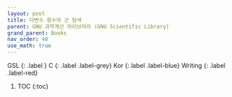 ```yaml
---
layout: post
title: 다변수 함수의 근 탐색
parent: GNU 과학계산 라이브러리 (GNU Scientific Library)
grand_parent: Books
nav_order: 40
use_math: true
---
```


GSL
{: .label }
C
{: .label .label-grey}
Kor
{: label .label-blue}
Writing
{: .label .label-red}

1. TOC
{:toc}

